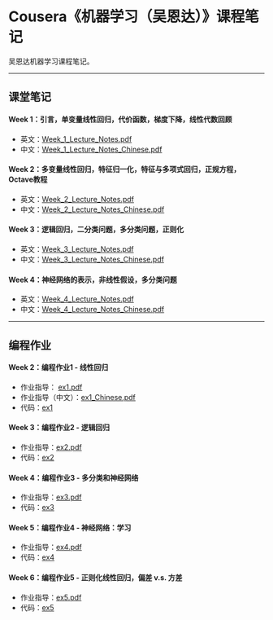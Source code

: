 # Cousera《机器学习（吴恩达）》课程笔记
吴恩达机器学习课程笔记。

---

## 课堂笔记

#### Week 1：引言，单变量线性回归，代价函数，梯度下降，线性代数回顾
* 英文：[Week_1_Lecture_Notes.pdf](LectureNotes/Week_1_Lecture_Notes.pdf)
* 中文：[Week_1_Lecture_Notes_Chinese.pdf](LectureNotes/Week_1_Lecture_Notes_Chinese.pdf)

#### Week 2：多变量线性回归，特征归一化，特征与多项式回归，正规方程，Octave教程
* 英文：[Week_2_Lecture_Notes.pdf](LectureNotes/Week_2_Lecture_Notes.pdf)
* 中文：[Week_2_Lecture_Notes_Chinese.pdf](LectureNotes/Week_2_Lecture_Notes_Chinese.pdf)

#### Week 3：逻辑回归，二分类问题，多分类问题，正则化
* 英文：[Week_3_Lecture_Notes.pdf](LectureNotes/Week_3_Lecture_Notes.pdf)
* 中文：[Week_3_Lecture_Notes_Chinese.pdf](LectureNotes/Week_3_Lecture_Notes_Chinese.pdf)

#### Week 4：神经网络的表示，非线性假设，多分类问题
* 英文：[Week_4_Lecture_Notes.pdf](LectureNotes/Week_4_Lecture_Notes.pdf)
* 中文：[Week_4_Lecture_Notes_Chinese.pdf](LectureNotes/Week_4_Lecture_Notes_Chinese.pdf)

---

## 编程作业

#### Week 2：编程作业1 - 线性回归

* 作业指导： [ex1.pdf](ProgrammingExercise/machine-learning-ex1/ex1.pdf)
* 作业指导（中文）：[ex1_Chinese.pdf](ProgrammingExercise/machine-learning-ex1/ex1_Chinese.pdf)
* 代码：[ex1](ProgrammingExercise/machine-learning-ex1/ex1/)

#### Week 3：编程作业2 - 逻辑回归

* 作业指导：[ex2.pdf](ProgrammingExercise/machine-learning-ex2/ex2.pdf)
* 代码：[ex2](ProgrammingExercise/machine-learning-ex2/ex2/)

#### Week 4：编程作业3 - 多分类和神经网络

* 作业指导：[ex3.pdf](ProgrammingExercise/machine-learning-ex3/ex3.pdf)
* 代码：[ex3](ProgrammingExercise/machine-learning-ex3/ex3/)

#### Week 5：编程作业4 - 神经网络：学习

* 作业指导：[ex4.pdf](ProgrammingExercise/machine-learning-ex4/ex4.pdf)
* 代码：[ex4](ProgrammingExercise/machine-learning-ex4/ex4/)

#### Week 6：编程作业5 - 正则化线性回归，偏差 v.s. 方差

* 作业指导：[ex5.pdf](ProgrammingExercise/machine-learning-ex5/ex5.pdf)
* 代码：[ex5](ProgrammingExercise/machine-learning-ex5/ex5/)